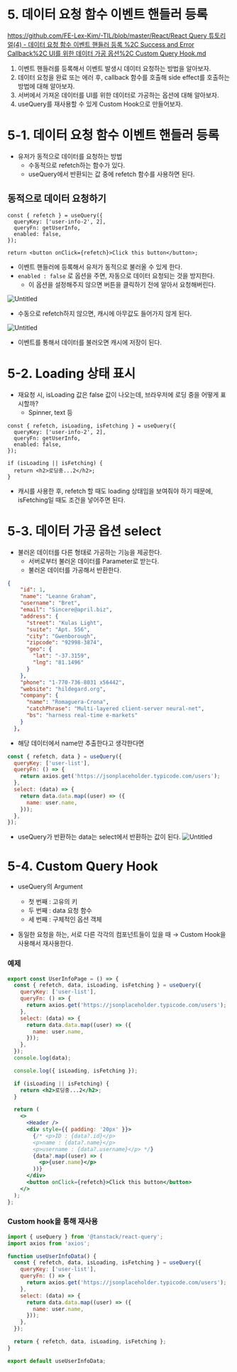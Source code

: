 # 5. 데이터 요청 함수 이벤트 핸들러 등록

[https://github.com/FE-Lex-Kim/-TIL/blob/master/React/React Query 튜토리얼(4) - 데이터 요청 함수 이벤트 핸들러 등록 %2C Success and Error Callback%2C UI를 위한 데이터 가공 옵션%2C Custom Query Hook.md](<https://github.com/FE-Lex-Kim/-TIL/blob/master/React/React%20Query%20%ED%8A%9C%ED%86%A0%EB%A6%AC%EC%96%BC(4)%20-%20%EB%8D%B0%EC%9D%B4%ED%84%B0%20%EC%9A%94%EC%B2%AD%20%ED%95%A8%EC%88%98%20%EC%9D%B4%EB%B2%A4%ED%8A%B8%20%ED%95%B8%EB%93%A4%EB%9F%AC%20%EB%93%B1%EB%A1%9D%20%2C%20Success%20and%20Error%20Callback%2C%20UI%EB%A5%BC%20%EC%9C%84%ED%95%9C%20%EB%8D%B0%EC%9D%B4%ED%84%B0%20%EA%B0%80%EA%B3%B5%20%EC%98%B5%EC%85%98%2C%20Custom%20Query%20Hook.md>)

1. 이벤트 핸들러를 등록해서 이벤트 발생시 데이터 요청하는 방법을 알아보자.
2. 데이터 요청을 완료 또는 에러 후, callback 함수를 호출해 side effect를 호출하는 방법에 대해 알아보자.
3. 서버에서 가져온 데이터를 UI를 위한 데이터로 가공하는 옵션에 대해 알아보자.
4. useQuery를 재사용할 수 있게 Custom Hook으로 만들어보자.

# 5-1. 데이터 요청 함수 이벤트 핸들러 등록

- 유저가 동적으로 데이터를 요청하는 방법
  - 수동적으로 refetch하는 함수가 있다.
  - useQuery에서 반환되는 값 중에 refetch 함수를 사용하면 된다.

## 동적으로 데이터 요청하기

```tsx
const { refetch } = useQuery({
  queryKey: ['user-info-2', 2],
  queryFn: getUserInfo,
  enabled: false,
});

return <button onClick={refetch}>Click this button</button>;
```

- 이벤트 핸들러에 등록해서 유저가 동적으로 불러올 수 있게 한다.
- `enabled : false` 로 옵션을 주면, 자동으로 데이터 요청되는 것을 방지한다.
  - 이 옵션을 설정해주지 않으면 버튼을 클릭하기 전에 알아서 요청해버린다.

![Untitled](5%20%E1%84%83%E1%85%A6%E1%84%8B%E1%85%B5%E1%84%90%E1%85%A5%20%E1%84%8B%E1%85%AD%E1%84%8E%E1%85%A5%E1%86%BC%20%E1%84%92%E1%85%A1%E1%86%B7%E1%84%89%E1%85%AE%20%E1%84%8B%E1%85%B5%E1%84%87%E1%85%A6%E1%86%AB%E1%84%90%E1%85%B3%20%E1%84%92%E1%85%A2%E1%86%AB%E1%84%83%E1%85%B3%E1%86%AF%E1%84%85%E1%85%A5%20%E1%84%83%E1%85%B3%E1%86%BC%E1%84%85%E1%85%A9%E1%86%A8%205f2b2319e6564ff9aa9c8cdecb55fb2f/Untitled.png)

- 수동으로 refetch하지 않으면, 캐시에 아무값도 들어가지 않게 된다.

![Untitled](5%20%E1%84%83%E1%85%A6%E1%84%8B%E1%85%B5%E1%84%90%E1%85%A5%20%E1%84%8B%E1%85%AD%E1%84%8E%E1%85%A5%E1%86%BC%20%E1%84%92%E1%85%A1%E1%86%B7%E1%84%89%E1%85%AE%20%E1%84%8B%E1%85%B5%E1%84%87%E1%85%A6%E1%86%AB%E1%84%90%E1%85%B3%20%E1%84%92%E1%85%A2%E1%86%AB%E1%84%83%E1%85%B3%E1%86%AF%E1%84%85%E1%85%A5%20%E1%84%83%E1%85%B3%E1%86%BC%E1%84%85%E1%85%A9%E1%86%A8%205f2b2319e6564ff9aa9c8cdecb55fb2f/Untitled%201.png)

- 이벤트를 통해서 데이터를 불러오면 캐시에 저장이 된다.

# 5-2. Loading 상태 표시

- 재요청 시, isLoading 값은 false 값이 나오는데, 브라우저에 로딩 중을 어떻게 표시할까?
  - Spinner, text 등

```tsx
const { refetch, isLoading, isFetching } = useQuery({
  queryKey: ['user-info-2', 2],
  queryFn: getUserInfo,
  enabled: false,
});

if (isLoading || isFetching) {
  return <h2>로딩중...2</h2>;
}
```

- 캐시를 사용한 후, refetch 할 때도 loading 상태임을 보여줘야 하기 때문에, isFetching일 때도 조건을 넣어주면 된다.

# 5-3. 데이터 가공 옵션 select

- 불러온 데이터를 다른 형태로 가공하는 기능을 제공한다.
  - 서버로부터 불러온 데이터를 Parameter로 받는다.
  - 불러온 데이터를 가공해서 반환한다.

```json
{
    "id": 1,
    "name": "Leanne Graham",
    "username": "Bret",
    "email": "Sincere@april.biz",
    "address": {
      "street": "Kulas Light",
      "suite": "Apt. 556",
      "city": "Gwenborough",
      "zipcode": "92998-3874",
      "geo": {
        "lat": "-37.3159",
        "lng": "81.1496"
      }
    },
    "phone": "1-770-736-8031 x56442",
    "website": "hildegard.org",
    "company": {
      "name": "Romaguera-Crona",
      "catchPhrase": "Multi-layered client-server neural-net",
      "bs": "harness real-time e-markets"
    }
  },
```

- 해당 데이터에서 name만 추출한다고 생각한다면

```jsx
const { refetch, data } = useQuery({
  queryKey: ['user-list'],
  queryFn: () => {
    return axios.get('https://jsonplaceholder.typicode.com/users');
  },
  select: (data) => {
    return data.data.map((user) => ({
      name: user.name,
    }));
  },
});
```

- useQuery가 반환하는 data는 select에서 반환하는 값이 된다.
  ![Untitled](5%20%E1%84%83%E1%85%A6%E1%84%8B%E1%85%B5%E1%84%90%E1%85%A5%20%E1%84%8B%E1%85%AD%E1%84%8E%E1%85%A5%E1%86%BC%20%E1%84%92%E1%85%A1%E1%86%B7%E1%84%89%E1%85%AE%20%E1%84%8B%E1%85%B5%E1%84%87%E1%85%A6%E1%86%AB%E1%84%90%E1%85%B3%20%E1%84%92%E1%85%A2%E1%86%AB%E1%84%83%E1%85%B3%E1%86%AF%E1%84%85%E1%85%A5%20%E1%84%83%E1%85%B3%E1%86%BC%E1%84%85%E1%85%A9%E1%86%A8%205f2b2319e6564ff9aa9c8cdecb55fb2f/Untitled%202.png)

# 5-4. Custom Query Hook

- useQuery의 Argument

  - 첫 번째 : 고유의 키
  - 두 번째 : data 요청 함수
  - 세 번째 : 구체적인 옵션 객체

- 동일한 요청을 하는, 서로 다른 각각의 컴포넌트들이 있을 때 → Custom Hook을 사용해서 재사용한다.

### 예제

```jsx
export const UserInfoPage = () => {
  const { refetch, data, isLoading, isFetching } = useQuery({
    queryKey: ['user-list'],
    queryFn: () => {
      return axios.get('https://jsonplaceholder.typicode.com/users');
    },
    select: (data) => {
      return data.data.map((user) => ({
        name: user.name,
      }));
    },
  });
  console.log(data);

  console.log({ isLoading, isFetching });

  if (isLoading || isFetching) {
    return <h2>로딩중...2</h2>;
  }

  return (
    <>
      <Header />
      <div style={{ padding: '20px' }}>
        {/* <p>ID : {data?.id}</p>
        <p>name : {data?.name}</p>
        <p>username : {data?.username}</p> */}
        {data?.map((user) => (
          <p>{user.name}</p>
        ))}
      </div>
      <button onClick={refetch}>Click this button</button>
    </>
  );
};
```

### Custom hook을 통해 재사용

```jsx
import { useQuery } from '@tanstack/react-query';
import axios from 'axios';

function useUserInfoData() {
  const { refetch, data, isLoading, isFetching } = useQuery({
    queryKey: ['user-list'],
    queryFn: () => {
      return axios.get('https://jsonplaceholder.typicode.com/users');
    },
    select: (data) => {
      return data.data.map((user) => ({
        name: user.name,
      }));
    },
  });

  return { refetch, data, isLoading, isFetching };
}

export default useUserInfoData;
```
